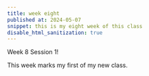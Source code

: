 ```yaml
---
title: week eight
published at: 2024-05-07
snippet: this is my eight week of this class
disable_html_sanitization: true
---
```


Week 8 Session 1!

This week marks my first of my new class. 